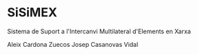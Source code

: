 # SiSiMEX
Sistema de Suport a l'Intercanvi Multilateral d'Elements en Xarxa

Aleix Cardona Zuecos
Josep Casanovas Vidal